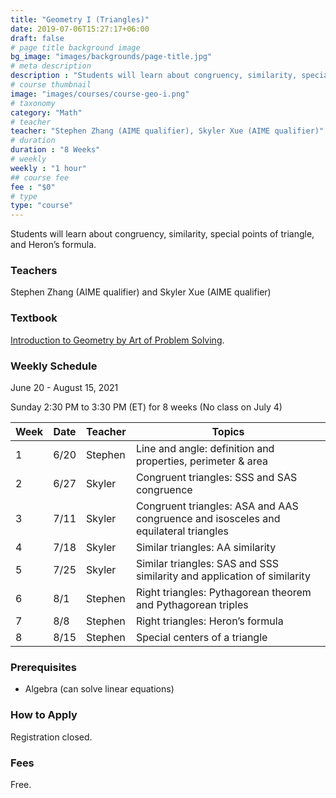 ```yaml
---
title: "Geometry I (Triangles)"
date: 2019-07-06T15:27:17+06:00
draft: false
# page title background image
bg_image: "images/backgrounds/page-title.jpg"
# meta description
description : "Students will learn about congruency, similarity, special points of triangle, and Heron’s formula."
# course thumbnail
image: "images/courses/course-geo-i.png"
# taxonomy
category: "Math"
# teacher
teacher: "Stephen Zhang (AIME qualifier), Skyler Xue (AIME qualifier)"
# duration
duration : "8 Weeks"
# weekly
weekly : "1 hour"
## course fee
fee : "$0"
# type
type: "course"
---
```


Students will learn about congruency, similarity, special points of triangle, and Heron’s formula.

### Teachers

Stephen Zhang (AIME qualifier) and Skyler Xue (AIME qualifier)

### Textbook

[Introduction to Geometry by Art of Problem Solving](https://artofproblemsolving.com/store/item/intro-geometry).

### Weekly Schedule

June 20 - August 15, 2021

Sunday 2:30 PM to 3:30 PM (ET) for 8 weeks (No class on July 4)

|Week | Date   |  Teacher   |  Topics
|-----|--------|------------|----------
|1    | 6/20   |  Stephen   |  Line and angle: definition and properties, perimeter & area
|2    | 6/27   |  Skyler    |  Congruent triangles: SSS and SAS congruence
|3    | 7/11   |  Skyler    |  Congruent triangles: ASA and AAS congruence and isosceles and equilateral triangles
|4    | 7/18   |  Skyler    |  Similar triangles: AA similarity
|5    | 7/25   |  Skyler    |  Similar triangles: SAS and SSS similarity and application of similarity
|6    | 8/1    |  Stephen   |  Right triangles: Pythagorean theorem and Pythagorean triples
|7    | 8/8    |  Stephen   |  Right triangles: Heron’s formula
|8    | 8/15   |  Stephen   |  Special centers of a triangle

### Prerequisites

* Algebra (can solve linear equations)

### How to Apply

Registration closed.

### Fees

Free.
